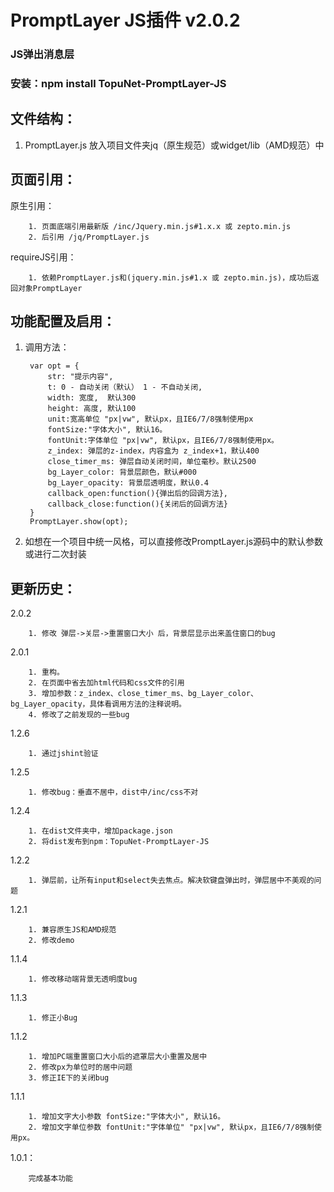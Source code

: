 # PromptLayer JS插件 v2.0.2
### JS弹出消息层
### 安装：npm install TopuNet-PromptLayer-JS

文件结构：
-------------
1. PromptLayer.js 放入项目文件夹jq（原生规范）或widget/lib（AMD规范）中

页面引用：
-------------

原生引用：

		1. 页面底端引用最新版 /inc/Jquery.min.js#1.x.x 或 zepto.min.js
		2. 后引用 /jq/PromptLayer.js

requireJS引用：

        1. 依赖PromptLayer.js和(jquery.min.js#1.x 或 zepto.min.js)，成功后返回对象PromptLayer

功能配置及启用：
--------------

1. 调用方法：

		var opt = {
    		str: "提示内容",
    		t: 0 - 自动关闭（默认） 1 - 不自动关闭,
    		width: 宽度,  默认300
    		height: 高度, 默认100
    		unit:宽高单位 "px|vw", 默认px，且IE6/7/8强制使用px
    		fontSize:"字体大小", 默认16。
    		fontUnit:字体单位 "px|vw", 默认px，且IE6/7/8强制使用px。
    		z_index: 弹层的z-index，内容盒为 z_index+1，默认400 
    		close_timer_ms: 弹层自动关闭时间，单位毫秒。默认2500
    		bg_Layer_color: 背景层颜色，默认#000
    		bg_Layer_opacity: 背景层透明度，默认0.4
    		callback_open:function(){弹出后的回调方法},
    		callback_close:function(){关闭后的回调方法}
    	}
		PromptLayer.show(opt);

2. 如想在一个项目中统一风格，可以直接修改PromptLayer.js源码中的默认参数或进行二次封装


更新历史：
--------------
2.0.2

		1. 修改 弹层->关层->重置窗口大小 后，背景层显示出来盖住窗口的bug

2.0.1

		1. 重构。
		2. 在页面中省去加html代码和css文件的引用
		3. 增加参数：z_index、close_timer_ms、bg_Layer_color、bg_Layer_opacity，具体看调用方法的注释说明。
		4. 修改了之前发现的一些bug

1.2.6

	    1. 通过jshint验证

1.2.5

	    1. 修改bug：垂直不居中，dist中/inc/css不对

1.2.4

	    1. 在dist文件夹中，增加package.json
	    2. 将dist发布到npm：TopuNet-PromptLayer-JS

1.2.2

		1. 弹层前，让所有input和select失去焦点。解决软键盘弹出时，弹层居中不美观的问题

1.2.1

		1. 兼容原生JS和AMD规范
		2. 修改demo

1.1.4

		1. 修改移动端背景无透明度bug


1.1.3

		1. 修正小Bug

1.1.2

		1. 增加PC端重置窗口大小后的遮罩层大小重置及居中
		2. 修改px为单位时的居中问题
		3. 修正IE下的关闭bug

1.1.1

		1. 增加文字大小参数 fontSize:"字体大小", 默认16。
		2. 增加文字单位参数 fontUnit:"字体单位" "px|vw", 默认px，且IE6/7/8强制使用px。

1.0.1：

		完成基本功能
